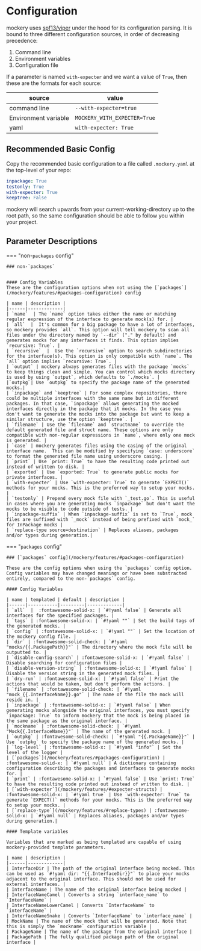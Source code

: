Configuration
==============

mockery uses [spf13/viper](https://github.com/spf13/viper) under the hood for its configuration parsing. It is bound to three different configuration sources, in order of decreasing precedence:

1. Command line
2. Environment variables
3. Configuration file

If a parameter is named `with-expecter` and we want a value of `True`, then these are the formats for each source:

| source | value |
|--------|-------|
| command line | `--with-expecter=true` |
| Environment variable | `MOCKERY_WITH_EXPECTER=True` |
| yaml | `with-expecter: True` |

Recommended Basic Config
-------------------------

Copy the recommended basic configuration to a file called `.mockery.yaml` at the top-level of your repo:

```yaml title=".mockery.yaml"
inpackage: True
testonly: True
with-expecter: True
keeptree: False
```

mockery will search upwards from your current-working-directory up to the root path, so the same configuration should be able to follow you within your project.

Parameter Descriptions
-----------------------

=== "non-`packages` config"

    ### non-`packages`


    #### Config Variables
    These are the configuration options when not using the [`packages`](/mockery/features/#packages-configuration) config

    | name | description |
    |------|-------------|
    | `name`  | The `name` option takes either the name or matching regular expression of the interface to generate mock(s) for. |
    | `all`  |  It's common for a big package to have a lot of interfaces, so mockery provides `all`. This option will tell mockery to scan all files under the directory named by `--dir` ("." by default) and generates mocks for any interfaces it finds. This option implies `recursive: True`. |
    | `recursive`  |  Use the `recursive` option to search subdirectories for the interface(s). This option is only compatible with `name`. The `all` option implies `recursive: True`. |
    | `output` | mockery always generates files with the package `mocks` to keep things clean and simple. You can control which mocks directory is used by using `output`, which defaults to `./mocks`. |
    |`outpkg`| Use `outpkg` to specify the package name of the generated mocks.|
    | `inpackage` and `keeptree` | For some complex repositories, there could be multiple interfaces with the same name but in different packages. In that case, `inpackage` allows generating the mocked interfaces directly in the package that it mocks. In the case you don't want to generate the mocks into the package but want to keep a similar structure, use the option `keeptree`. |
    | `filename` | Use the `filename` and `structname` to override the default generated file and struct name. These options are only compatible with non-regular expressions in `name`, where only one mock is generated. |
    | `case` | mockery generates files using the casing of the original interface name.  This can be modified by specifying `case: underscore` to format the generated file name using underscore casing. |
    | `print` | Use `print: True` to have the resulting code printed out instead of written to disk. |
    | `exported` | Use `exported: True` to generate public mocks for private interfaces. |
    | `with-expecter` | Use `with-expecter: True` to generate `EXPECT()` methods for your mocks. This is the preferred way to setup your mocks. |
    | `testonly` | Prepend every mock file with `_test.go`. This is useful in cases where you are generating mocks `inpackage` but don't want the mocks to be visible to code outside of tests. |
    | `inpackage-suffix` | When `inpackage-suffix` is set to `True`, mock files are suffixed with `_mock` instead of being prefixed with `mock_` for InPackage mocks |
    | `replace-type source=destination` | Replaces aliases, packages and/or types during generation.|

=== "`packages` config"

    ### [`packages` config](/mockery/features/#packages-configuration)

    These are the config options when using the `packages` config option. Config variables may have changed meanings or have been substracted entirely, compared to the non-`packages` config.

    #### Config Variables

    | name | templated | default | description |
    |------|-----------|---------|-------------|
    | `all`  |  :fontawesome-solid-x: | `#!yaml false` | Generate all interfaces for the specified packages. |
    | `tags` | :fontawesome-solid-x: | `#!yaml ""` | Set the build tags of the generated mocks. |
    | `config` | :fontawesome-solid-x: | `#!yaml ""` | Set the location of the mockery config file. |
    | `dir` | :fontawesome-solid-check: | `#!yaml "mocks/{{.PackagePath}}"` | The directory where the mock file will be outputted to. |
    | `disable-config-search` | :fontawesome-solid-x: | `#!yaml false` | Disable searching for configuration files |
    | `disable-version-string` | :fontawesome-solid-x: | `#!yaml false` | Disable the version string in the generated mock files. |
    | `dry-run` | :fontawesome-solid-x: | `#!yaml false` | Print the actions that would be taken, but don't perform the actions. |
    | `filename` | :fontawesome-solid-check: | `#!yaml "mock_{{.InterfaceName}}.go"` | The name of the file the mock will reside in. |
    | `inpackage` | :fontawesome-solid-x: | `#!yaml false` | When generating mocks alongside the original interfaces, you must specify `inpackage: True` to inform mockery that the mock is being placed in the same package as the original interface. |
    | `mockname` | :fontawesome-solid-check: | `#!yaml "Mock{{.InterfaceName}}"` | The name of the generated mock. | 
    | `outpkg` | :fontawesome-solid-check: | `#!yaml "{{.PackageName}}"` | Use `outpkg` to specify the package name of the generated mocks. |
    | `log-level` | :fontawesome-solid-x: | `#!yaml "info"` | Set the level of the logger |
    | [`packages`](/mockery/features/#packages-configuration) | :fontawesome-solid-x: | `#!yaml null` | A dictionary containing configuration describing the packages and interfaces to generate mocks for. |
    | `print` | :fontawesome-solid-x: | `#!yaml false` | Use `print: True` to have the resulting code printed out instead of written to disk. |
    | [`with-expecter`](/mockery/features/#expecter-structs) | :fontawesome-solid-x: | `#!yaml true` | Use `with-expecter: True` to generate `EXPECT()` methods for your mocks. This is the preferred way to setup your mocks. |
    | [`replace-type`](/mockery/features/#replace-types) | :fontawesome-solid-x: | `#!yaml null` | Replaces aliases, packages and/or types during generation.|

    #### Template variables 

    Variables that are marked as being templated are capable of using mockery-provided template parameters.

    | name | description |
    |------|-------------|
    | InterfaceDir | The path of the original interface being mocked. This can be used as `#!yaml dir: "{{.InterfaceDir}}"` to place your mocks adjacent to the original interface. This should not be used for external interfaces. |
    | InterfaceName | The name of the original interface being mocked |
    | InterfaceNameCamel | Converts a string `interface_name` to `InterfaceName` |
    | InterfaceNameLowerCamel | Converts `InterfaceName` to `interfaceName` |
    | InterfaceNameSnake | Converts `InterfaceName` to `interface_name` |
    | MockName | The name of the mock that will be generated. Note that this is simply the `mockname` configuration variable |
    | PackageName | The name of the package from the original interface |
    | PackagePath | The fully qualified package path of the original interface |
